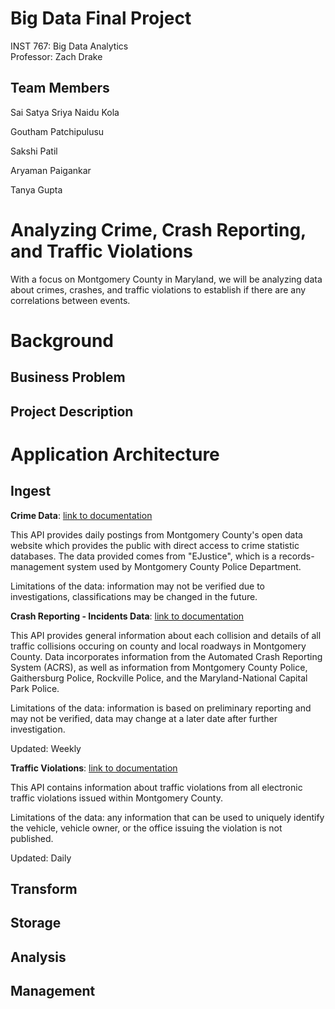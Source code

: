 # Big Data Final Project
INST 767: Big Data Analytics  
Professor: Zach Drake

## Team Members
Sai Satya Sriya Naidu Kola

Goutham Patchipulusu

Sakshi Patil

Aryaman Paigankar

Tanya Gupta

# Analyzing Crime, Crash Reporting, and Traffic Violations
With a focus on Montgomery County in Maryland, we will be analyzing data about crimes, crashes, and traffic violations to establish if there are any correlations between events.

# Background

## Business Problem

## Project Description

# Application Architecture 

## Ingest

**Crime Data**: [link to documentation](https://dev.socrata.com/foundry/data.montgomerycountymd.gov/icn6-v9z3)

This API provides daily postings from Montgomery County's open data website which provides the public with direct access to crime statistic databases. The data provided comes from "EJustice", which is a records-management system used by Montgomery County Police Department.

Limitations of the data: information may not be verified due to investigations, classifications may be changed in the future.

**Crash Reporting - Incidents Data**: [link to documentation](https://dev.socrata.com/foundry/data.montgomerycountymd.gov/bhju-22kf)

This API provides general information about each collision and details of all traffic collisions occuring on county and local roadways in Montgomery County. Data incorporates information from the Automated Crash Reporting System (ACRS), as well as information from Montgomery County Police, Gaithersburg Police, Rockville Police, and the Maryland-National Capital Park Police.

Limitations of the data: information is based on preliminary reporting and may not be verified, data may change at a later date after further investigation.

Updated: Weekly

**Traffic Violations**: [link to documentation](https://dev.socrata.com/foundry/data.montgomerycountymd.gov/4mse-ku6q)

This API contains information about traffic violations from all electronic traffic violations issued within Montgomery County.

Limitations of the data: any information that can be used to uniquely identify the vehicle, vehicle owner, or the office issuing the violation is not published.

Updated: Daily

## Transform

## Storage

## Analysis

## Management
